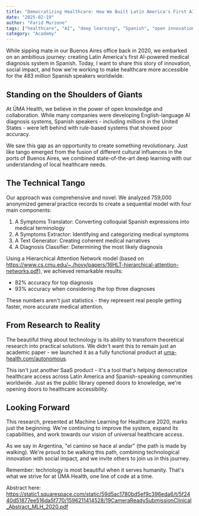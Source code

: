 ```yaml
---
title: "Democratizing Healthcare: How We Built Latin America's First AI Medical Diagnosis System in Spanish"
date: "2025-02-19"
author: "Farid Murzone"
tags: ["healthcare", "AI", "deep learning", "Spanish", "open innovation", "ÜMA Health"]
category: "Academy"
---
```


While sipping mate in our Buenos Aires office back in 2020, we embarked on an ambitious journey: creating Latin America's first AI-powered medical diagnosis system in Spanish. Today, I want to share this story of innovation, social impact, and how we're working to make healthcare more accessible for the 483 million Spanish speakers worldwide.

## Standing on the Shoulders of Giants

At ÜMA Health, we believe in the power of open knowledge and collaboration. While many companies were developing English-language AI diagnosis systems, Spanish speakers - including millions in the United States - were left behind with rule-based systems that showed poor accuracy.

We saw this gap as an opportunity to create something revolutionary. Just like tango emerged from the fusion of different cultural influences in the ports of Buenos Aires, we combined state-of-the-art deep learning with our understanding of local healthcare needs.

## The Technical Tango

Our approach was comprehensive and novel. We analyzed 759,000 anonymized general practice records to create a sequential model with four main components:

1. A Symptoms Translator: Converting colloquial Spanish expressions into medical terminology
2. A Symptoms Extractor: Identifying and categorizing medical symptoms
3. A Text Generator: Creating coherent medical narratives
4. A Diagnosis Classifier: Determining the most likely diagnosis

Using a Hierarchical Attention Network model  (based on https://www.cs.cmu.edu/~./hovy/papers/16HLT-hierarchical-attention-networks.pdf), we achieved remarkable results:
- 82% accuracy for top diagnosis
- 93% accuracy when considering the top three diagnoses

These numbers aren't just statistics - they represent real people getting faster, more accurate medical attention.

## From Research to Reality

The beautiful thing about technology is its ability to transform theoretical research into practical solutions. We didn't want this to remain just an academic paper - we launched it as a fully functional product at [uma-health.com/autonomous](https://uma-health.com/autonomous).

This isn't just another SaaS product - it's a tool that's helping democratize healthcare access across Latin America and Spanish-speaking communities worldwide. Just as the public library opened doors to knowledge, we're opening doors to healthcare accessibility.

## Looking Forward

This research, presented at Machine Learning for Healthcare 2020, marks just the beginning. We're continuing to improve the system, expand its capabilities, and work towards our vision of universal healthcare access.

As we say in Argentina, "el camino se hace al andar" (the path is made by walking). We're proud to be walking this path, combining technological innovation with social impact, and we invite others to join us in this journey.

Remember: technology is most beautiful when it serves humanity. That's what we strive for at ÜMA Health, one line of code at a time.

Abstract here: https://static1.squarespace.com/static/59d5ac1780bd5ef9c396eda6/t/5f2440d51877ee516da5f770/1596211414528/19CameraReadySubmissionClinical_Abstract_MLH_2020.pdf